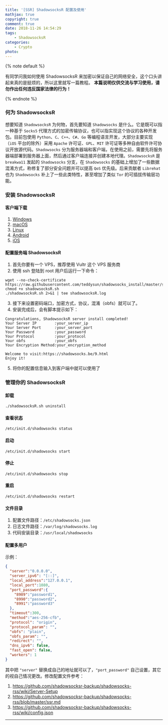 ```yaml
---
title: '[SSR] ShadowsocksR 配置及使用'
mathjax: true
copyright: true
comment: true
date: 2018-11-26 14:54:29
tags: 
    - ShadowsocksR
categories:
    - Crypto
photo:
---
```


{% note default %}

有同学问我如何使用 ShadowsocksR 来加密以保证自己的网络安全，这个口头讲起来真的是挺烦的，所以这里就写一篇教程。
**本篇说明仅供交流与学习使用，请勿作出任何违反国家法律的行为！**

{% endnote %}

<!-- more -->

### 何为 ShadowsocksR

想要知道 `ShadowsocksR` 为何物，首先要知道 `Shadowsocks` 是什么。它是既可以指一种基于 `Socks5` 代理方式的加密传输协议，也可以指实现这个协议的各种开发包。目前包使用 `Python`、`C`、`C++`、`C#`、`Go` 等编程语言开发，大部分主要实现（`iOS` 平台的除外）采用 `Apache` 许可证、`GPL`、`MIT` 许可证等多种自由软件许可协议开放源代码。`Shadowsocks` 分为服务器端和客户端，在使用之前，需要先将服务器端部署到服务器上面，然后通过客户端连接并创建本地代理。`ShadowsocksR` 是 `breakwa11` 发起的 `Shadowsocks` 分支，在 `Shadowsocks` 的基础上增加了一些数据混淆方式，称修复了部分安全问题并可以提高 `QoS` 优先级。后来贡献者 `Librehat` 也为 `Shadowsocks` 补上了一些此类特性，甚至增加了类似 `Tor` 的可插拔传输层功能。

### 安装 ShadowsocksR

#### 客户端下载

1. [Windows](https://github.com/shadowsocksrr/shadowsocksr-csharp/releases)
2. [macOS](https://github.com/shadowsocks/shadowsocks-iOS/wiki/Shadowsocks-for-OSX-Help)
3. [Linux](https://github.com/librehat/shadowsocks-qt5)
4. [Android](https://github.com/shadowsocks/shadowsocks-android)
5. [iOS](https://github.com/shadowsocks/shadowsocks-iOS/wiki/Help)

#### 配置服务端 ShadowsocksR

1. 首先你要有一个 VPS，推荐使用 Vultr 这个 VPS 服务商
2. 使用 ssh 登陆到 root 用户后运行一下命令：
```shell
wget --no-check-certificate https://raw.githubusercontent.com/teddysun/shadowsocks_install/master/shadowsocksR.sh
chmod +x shadowsocksR.sh
./shadowsocksR.sh 2>&1 | tee shadowsocksR.log
```
3. 接下来设置密码端口，加密方式，协议，混淆（obfs）就可以了。
4. 安装完成后，会有脚本提示如下：
```
Congratulations, ShadowsocksR server install completed!
Your Server IP        :your_server_ip
Your Server Port      :your_server_port
Your Password         :your_password
Your Protocol         :your_protocol
Your obfs             :your_obfs
Your Encryption Method:your_encryption_method

Welcome to visit:https://shadowsocks.be/9.html
Enjoy it!
```
5. 将你的配置信息输入到客户端中就可以使用了

### 管理你的 ShadowsocksR

#### 卸载

```shell
./shadowsocksR.sh uninstall
```

#### 查看状态

```shell
/etc/init.d/shadowsocks status
```

#### 启动

```shell
/etc/init.d/shadowsocks start
```

#### 停止

```shell
/etc/init.d/shadowsocks stop
```

#### 重启

```shell
/etc/init.d/shadowsocks restart
```

#### 文件目录

1. 配置文件路径：`/etc/shadowsocks.json`
2. 日志文件路径：`/var/log/shadowsocks.log`
3. 代码安装目录：`/usr/local/shadowsocks`

#### 配置多用户

示例：

```json
{
  "server":"0.0.0.0",
  "server_ipv6": "[::]",
  "local_address":"127.0.0.1",
  "local_port":1080,
  "port_password":{
    "8989":"password1",
    "8990":"password2",
    "8991":"password3"
  },
  "timeout":300,
  "method":"aes-256-cfb",
  "protocol": "origin",
  "protocol_param": "",
  "obfs": "plain",
  "obfs_param": "",
  "redirect": "",
  "dns_ipv6": false,
  "fast_open": false,
  "workers": 1
}
```

其中把 `"server"` 替换成自己的地址就可以了，`"port_password"` 自己设置，其它的视自己情况更改。修改配置文件参考：
1. https://github.com/shadowsocksr-backup/shadowsocks-rss/wiki/Server-Setup
2. https://github.com/shadowsocksr-backup/shadowsocks-rss/blob/master/ssr.md
3. https://github.com/shadowsocksr-backup/shadowsocks-rss/wiki/config.json

---

<script async src="//pagead2.googlesyndication.com/pagead/js/adsbygoogle.js"></script>
<ins class="adsbygoogle"
     style="display:block; text-align:center;"
     data-ad-layout="in-article"
     data-ad-format="fluid"
     data-ad-client="ca-pub-7465666912424994"
     data-ad-slot="3198608984"></ins>
<script>
     (adsbygoogle = window.adsbygoogle || []).push({});
</script>

<br/>
